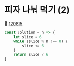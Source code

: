 # 피자 나눠 먹기 (2)
🔗 <a href="https://school.programmers.co.kr/learn/courses/30/lessons/120815">120815</a>

```javascript
const solution = n => {
    let slice = 6
    while (slice % n !== 0) {
        slice += 6
    }
    return slice / 6
}
```
